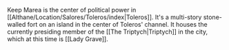 Keep Marea is the center of political power in [[Althane/Location/Salores/Toleros/index|Toleros]]. It's a multi-story stone-walled fort on an island in the center of Toleros' channel. It houses the currently presiding member of the [[The Triptych|Triptych]] in the city, which at this time is [[Lady Grave]].
